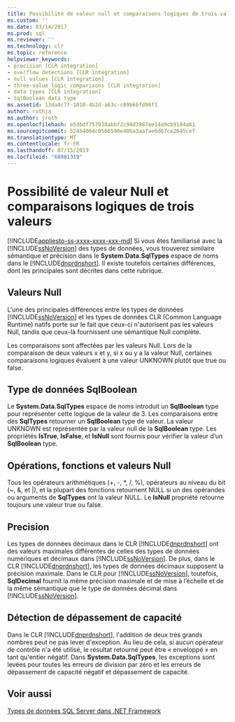 ```yaml
---
title: Possibilité de valeur null et comparaisons logiques de trois valeurs | Microsoft Docs
ms.custom: ''
ms.date: 03/14/2017
ms.prod: sql
ms.reviewer: ''
ms.technology: clr
ms.topic: reference
helpviewer_keywords:
- precision [CLR integration]
- overflow detections [CLR integration]
- null values [CLR integration]
- three-value logic comparisons [CLR integration]
- data types [CLR integration]
- SqlBoolean data type
ms.assetid: 13da4c7f-1010-4b2d-a63c-c69b6bfd96f1
author: rothja
ms.author: jroth
ms.openlocfilehash: e5dbdf757038abbf2c98d3987ee14a9cb9184a61
ms.sourcegitcommit: b2464064c0566590e486a3aafae6d67ce2645cef
ms.translationtype: MT
ms.contentlocale: fr-FR
ms.lasthandoff: 07/15/2019
ms.locfileid: "68081319"
---
```

# <a name="nullability-and-three-value-logic-comparisons"></a>Possibilité de valeur Null et comparaisons logiques de trois valeurs
[!INCLUDE[appliesto-ss-xxxx-xxxx-xxx-md](../../includes/appliesto-ss-xxxx-xxxx-xxx-md.md)]
  Si vous êtes familiarisé avec la [!INCLUDE[ssNoVersion](../../includes/ssnoversion-md.md)] des types de données, vous trouverez similaire sémantique et précision dans le **System.Data.SqlTypes** espace de noms dans le [!INCLUDE[dnprdnshort](../../includes/dnprdnshort-md.md)]. Il existe toutefois certaines différences, dont les principales sont décrites dans cette rubrique.  
  
## <a name="null-values"></a>Valeurs Null  
 L'une des principales différences entre les types de données [!INCLUDE[ssNoVersion](../../includes/ssnoversion-md.md)] et les types de données CLR (Common Language Runtime) natifs porte sur le fait que ceux-ci n'autorisent pas les valeurs Null, tandis que ceux-là fournissent une sémantique Null complète.  
  
 Les comparaisons sont affectées par les valeurs Null. Lors de la comparaison de deux valeurs x et y, si x ou y a la valeur Null, certaines comparaisons logiques évaluent à une valeur UNKNOWN plutôt que true ou false.  
  
## <a name="sqlboolean-data-type"></a>Type de données SqlBoolean  
 Le **System.Data.SqlTypes** espace de noms introduit un **SqlBoolean** type pour représenter cette logique de la valeur de 3. Les comparaisons entre des **SqlTypes** retourner un **SqlBoolean** type de valeur. La valeur UNKNOWN est représentée par la valeur null de la **SqlBoolean** type. Les propriétés **IsTrue**, **IsFalse**, et **IsNull** sont fournis pour vérifier la valeur d’un **SqlBoolean** type.  
  
## <a name="operations-functions-and-null-values"></a>Opérations, fonctions et valeurs Null  
 Tous les opérateurs arithmétiques (+, -, \*, /, %), opérateurs au niveau du bit (~, &, et |), et la plupart des fonctions retournent NULL si un des opérandes ou arguments de **SqlTypes** ont la valeur NULL. Le **IsNull** propriété retourne toujours une valeur true ou false.  
  
## <a name="precision"></a>Precision  
 Les types de données décimaux dans le CLR [!INCLUDE[dnprdnshort](../../includes/dnprdnshort-md.md)] ont des valeurs maximales différentes de celles des types de données numériques et décimaux dans [!INCLUDE[ssNoVersion](../../includes/ssnoversion-md.md)]. De plus, dans le CLR [!INCLUDE[dnprdnshort](../../includes/dnprdnshort-md.md)], les types de données décimaux supposent la précision maximale. Dans le CLR pour [!INCLUDE[ssNoVersion](../../includes/ssnoversion-md.md)], toutefois, **SqlDecimal** fournit la même précision maximale et de mise à l’échelle et de la même sémantique que le type de données décimal dans [!INCLUDE[ssNoVersion](../../includes/ssnoversion-md.md)].  
  
## <a name="overflow-detection"></a>Détection de dépassement de capacité  
 Dans le CLR [!INCLUDE[dnprdnshort](../../includes/dnprdnshort-md.md)], l'addition de deux très grands nombres peut ne pas lever d'exception. Au lieu de cela, si aucun opérateur de contrôle n'a été utilisé, le résultat retourné peut être « enveloppé » en tant qu'entier négatif. Dans **System.Data.SqlTypes**, les exceptions sont levées pour toutes les erreurs de division par zéro et les erreurs de dépassement de capacité négatif et dépassement de capacité.  
  
## <a name="see-also"></a>Voir aussi  
 [Types de données SQL Server dans .NET Framework](../../relational-databases/clr-integration-database-objects-types-net-framework/sql-server-data-types-in-the-net-framework.md)  
  
  
